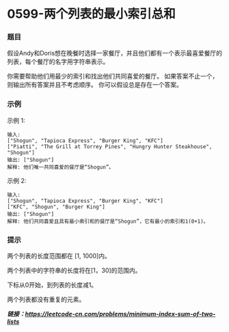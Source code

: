 # 0599-两个列表的最小索引总和

### 题目

假设Andy和Doris想在晚餐时选择一家餐厅，并且他们都有一个表示最喜爱餐厅的列表，每个餐厅的名字用字符串表示。

你需要帮助他们用最少的索引和找出他们共同喜爱的餐厅。 如果答案不止一个，则输出所有答案并且不考虑顺序。 你可以假设总是存在一个答案。

### 示例
示例 1:

    输入:
    ["Shogun", "Tapioca Express", "Burger King", "KFC"]
    ["Piatti", "The Grill at Torrey Pines", "Hungry Hunter Steakhouse", "Shogun"]
    输出: ["Shogun"]
    解释: 他们唯一共同喜爱的餐厅是“Shogun”。
示例 2:

    输入:
    ["Shogun", "Tapioca Express", "Burger King", "KFC"]
    ["KFC", "Shogun", "Burger King"]
    输出: ["Shogun"]
    解释: 他们共同喜爱且具有最小索引和的餐厅是“Shogun”，它有最小的索引和1(0+1)。

### 提示

两个列表的长度范围都在 [1, 1000]内。

两个列表中的字符串的长度将在[1，30]的范围内。

下标从0开始，到列表的长度减1。

两个列表都没有重复的元素。

***链接：https://leetcode-cn.com/problems/minimum-index-sum-of-two-lists***
